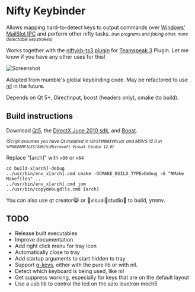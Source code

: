 # Nifty Keybinder

Allows mapping hard-to-detect keys to output commands over [Windows' MailSlot IPC](https://en.wikipedia.org/wiki/MailSlot) and perform other nifty tasks. <em><small>(run programs and faking other, more detectable keystrokes)</small></em>

Works together with the [niftykb-ts3 plugin](https://github.com/forivall/niftykb-ts3) for [Teamspeak 3](http://teamspeak.com) Plugin. Let me know if you have any other uses for this!

![Screenshot](http://i.imgur.com/ZZsRVhO.png)

Adapted from mumble's global keybinding code. May be refactored to use [nil](https://github.com/noorus/nil) in the future.

Depends on Qt 5+, DirectInput, boost (headers only), cmake (to build).

## Build instructions

Download [Qt5](http://www.qt.io/download-open-source/),
the [DirectX June 2010 sdk](https://www.microsoft.com/en-ca/download/details.aspx?id=6812),
and [Boost](http://www.boost.org/users/download/).

<em><small>(Script assumes you have Qt installed in `%SYSTEMDRIVE%\Qt` and MSVS 12.0 in `%PROGRAMFILES(X86)%\Microsoft Visual Studio 12.0`)</small></em>

Replace "[arch]" with `x86` or `x64`
```
cd build-x[arch]-debug
../usr/bin/env_x[arch].cmd cmake -DCMAKE_BUILD_TYPE=Debug -G "NMake Makefiles" ..
../usr/bin/env_x[arch].cmd jom
../usr/bin/copydebugdlls.cmd [arch]
```

You can also use qt creator:joy_cat: or :see_no_evil:visual:hear_no_evil:studio:speak_no_evil: to build, ymmv.

## TODO
- Release built executables
- Improve documentation
- Add right click menu for tray icon
- Automatically close to tray
- Add startup arguments to start hidden to tray
- Support [g-keys](http://gaming.logitech.com/developers), either with the pure lib or with nil.
- Detect which keyboard is being used, like nil
- Get suppress working, especially for keys that are on the default layout
- Use a usb lib to control the led on the azio levetron mech5

